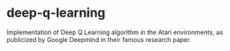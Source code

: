# deep-q-learning
Implementation of Deep Q Learning algorithm in the Atari environments, as publicized by Google Deepmind in their famous research paper.
